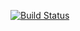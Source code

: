 [![Build Status](http://192.168.31.132:8080/buildStatus/icon?job=deploiement)](http://192.168.31.132:8080/job/deploiement/)

